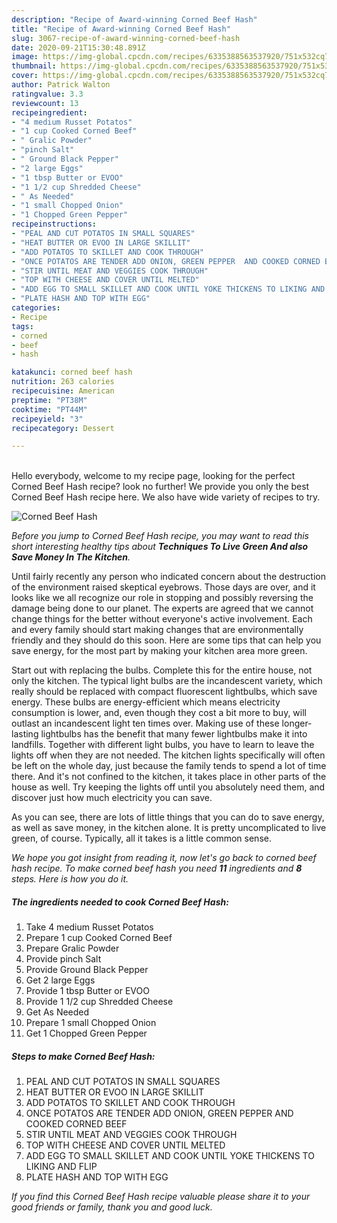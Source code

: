 ```yaml
---
description: "Recipe of Award-winning Corned Beef Hash"
title: "Recipe of Award-winning Corned Beef Hash"
slug: 3067-recipe-of-award-winning-corned-beef-hash
date: 2020-09-21T15:30:48.891Z
image: https://img-global.cpcdn.com/recipes/6335388563537920/751x532cq70/corned-beef-hash-recipe-main-photo.jpg
thumbnail: https://img-global.cpcdn.com/recipes/6335388563537920/751x532cq70/corned-beef-hash-recipe-main-photo.jpg
cover: https://img-global.cpcdn.com/recipes/6335388563537920/751x532cq70/corned-beef-hash-recipe-main-photo.jpg
author: Patrick Walton
ratingvalue: 3.3
reviewcount: 13
recipeingredient:
- "4 medium Russet Potatos"
- "1 cup Cooked Corned Beef"
- " Gralic Powder"
- "pinch Salt"
- " Ground Black Pepper"
- "2 large Eggs"
- "1 tbsp Butter or EVOO"
- "1 1/2 cup Shredded Cheese"
- " As Needed"
- "1 small Chopped Onion"
- "1 Chopped Green Pepper"
recipeinstructions:
- "PEAL AND CUT POTATOS IN SMALL SQUARES"
- "HEAT BUTTER OR EVOO IN LARGE SKILLIT"
- "ADD POTATOS TO SKILLET AND COOK THROUGH"
- "ONCE POTATOS ARE TENDER ADD ONION, GREEN PEPPER  AND COOKED CORNED BEEF"
- "STIR UNTIL MEAT AND VEGGIES COOK THROUGH"
- "TOP WITH CHEESE AND COVER UNTIL MELTED"
- "ADD EGG TO SMALL SKILLET AND COOK UNTIL YOKE THICKENS TO LIKING AND FLIP"
- "PLATE HASH AND TOP WITH EGG"
categories:
- Recipe
tags:
- corned
- beef
- hash

katakunci: corned beef hash 
nutrition: 263 calories
recipecuisine: American
preptime: "PT38M"
cooktime: "PT44M"
recipeyield: "3"
recipecategory: Dessert

---
```

<br>
Hello everybody, welcome to my recipe page, looking for the perfect Corned Beef Hash recipe? look no further! We provide you only the best Corned Beef Hash recipe here. We also have wide variety of recipes to try.
<br>


![Corned Beef Hash](https://img-global.cpcdn.com/recipes/6335388563537920/751x532cq70/corned-beef-hash-recipe-main-photo.jpg)

<i>Before you jump to Corned Beef Hash recipe, you may want to read this short interesting healthy tips about 
<strong>Techniques To Live Green And also Save Money In The Kitchen</strong>.</i>
</br>

Until fairly recently any person who indicated concern about the destruction of the environment raised skeptical eyebrows. Those days are over, and it looks like we all recognize our role in stopping and possibly reversing the damage being done to our planet. The experts are agreed that we cannot change things for the better without everyone's active involvement. Each and every family should start making changes that are environmentally friendly and they should do this soon. Here are some tips that can help you save energy, for the most part by making your kitchen area more green.

Start out with replacing the bulbs. Complete this for the entire house, not only the kitchen. The typical light bulbs are the incandescent variety, which really should be replaced with compact fluorescent lightbulbs, which save energy. These bulbs are energy-efficient which means electricity consumption is lower, and, even though they cost a bit more to buy, will outlast an incandescent light ten times over. Making use of these longer-lasting lightbulbs has the benefit that many fewer lightbulbs make it into landfills. Together with different light bulbs, you have to learn to leave the lights off when they are not needed. The kitchen lights specifically will often be left on the whole day, just because the family tends to spend a lot of time there. And it's not confined to the kitchen, it takes place in other parts of the house as well. Try keeping the lights off until you absolutely need them, and discover just how much electricity you can save.

As you can see, there are lots of little things that you can do to save energy, as well as save money, in the kitchen alone. It is pretty uncomplicated to live green, of course. Typically, all it takes is a little common sense.


<i>We hope you got insight from reading it, now let's go back to corned beef hash recipe. To make corned beef hash you need <strong>11</strong> ingredients and <strong>8</strong> steps. Here is how you do it.
</i>

##### The ingredients needed to cook Corned Beef Hash:

1. Take 4 medium Russet Potatos
1. Prepare 1 cup Cooked Corned Beef
1. Prepare  Gralic Powder
1. Provide pinch Salt
1. Provide  Ground Black Pepper
1. Get 2 large Eggs
1. Provide 1 tbsp Butter or EVOO
1. Provide 1 1/2 cup Shredded Cheese
1. Get  As Needed
1. Prepare 1 small Chopped Onion
1. Get 1 Chopped Green Pepper


##### Steps to make Corned Beef Hash:

1. PEAL AND CUT POTATOS IN SMALL SQUARES
1. HEAT BUTTER OR EVOO IN LARGE SKILLIT
1. ADD POTATOS TO SKILLET AND COOK THROUGH
1. ONCE POTATOS ARE TENDER ADD ONION, GREEN PEPPER  AND COOKED CORNED BEEF
1. STIR UNTIL MEAT AND VEGGIES COOK THROUGH
1. TOP WITH CHEESE AND COVER UNTIL MELTED
1. ADD EGG TO SMALL SKILLET AND COOK UNTIL YOKE THICKENS TO LIKING AND FLIP
1. PLATE HASH AND TOP WITH EGG


<i>If you find this Corned Beef Hash recipe valuable please share it to your good friends or family, thank you and good luck.</i>
